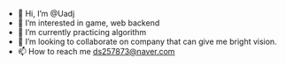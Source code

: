 - 👋 Hi, I’m @Uadj
- 👀 I’m interested in game, web backend
- 🌱 I’m currently practicing algorithm
- 💞️ I’m looking to collaborate on company that can give me bright vision.
- 📫 How to reach me ds257873@naver.com

<!---
Uadj/Uadj is a ✨ special ✨ repository because its `README.md` (this file) appears on your GitHub profile.
You can click the Preview link to take a look at your changes.
--->
